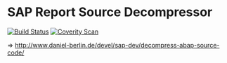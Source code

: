 SAP Report Source Decompressor
==============================
[![Build Status](https://travis-ci.org/daberlin/sap-reposrc-decompressor.svg?branch=master)](https://travis-ci.org/daberlin/sap-reposrc-decompressor)
[![Coverity Scan](https://scan.coverity.com/projects/11453/badge.svg)](https://scan.coverity.com/projects/daberlin-sap-reposrc-decompressor)

&rArr; http://www.daniel-berlin.de/devel/sap-dev/decompress-abap-source-code/
